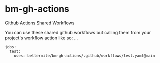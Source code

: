 # bm-gh-actions
Github Actions Shared Workflows

You can use these shared github workflows but calling them from your project's workflow action like so: 
...

```
jobs:
  test:
    uses: bettermile/bm-gh-actions/.github/workflows/test.yaml@main
```
